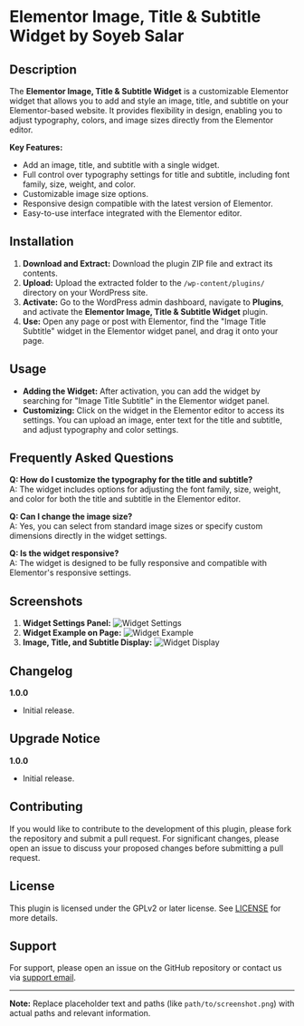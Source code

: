 # Elementor Image, Title & Subtitle Widget by Soyeb Salar

## Description

The **Elementor Image, Title & Subtitle Widget** is a customizable Elementor widget that allows you to add and style an image, title, and subtitle on your Elementor-based website. It provides flexibility in design, enabling you to adjust typography, colors, and image sizes directly from the Elementor editor.

**Key Features:**
- Add an image, title, and subtitle with a single widget.
- Full control over typography settings for title and subtitle, including font family, size, weight, and color.
- Customizable image size options.
- Responsive design compatible with the latest version of Elementor.
- Easy-to-use interface integrated with the Elementor editor.

## Installation

1. **Download and Extract:** Download the plugin ZIP file and extract its contents.
2. **Upload:** Upload the extracted folder to the `/wp-content/plugins/` directory on your WordPress site.
3. **Activate:** Go to the WordPress admin dashboard, navigate to **Plugins**, and activate the **Elementor Image, Title & Subtitle Widget** plugin.
4. **Use:** Open any page or post with Elementor, find the "Image Title Subtitle" widget in the Elementor widget panel, and drag it onto your page.

## Usage

- **Adding the Widget:** After activation, you can add the widget by searching for "Image Title Subtitle" in the Elementor widget panel.
- **Customizing:** Click on the widget in the Elementor editor to access its settings. You can upload an image, enter text for the title and subtitle, and adjust typography and color settings.

## Frequently Asked Questions

**Q: How do I customize the typography for the title and subtitle?**  
A: The widget includes options for adjusting the font family, size, weight, and color for both the title and subtitle in the Elementor editor.

**Q: Can I change the image size?**  
A: Yes, you can select from standard image sizes or specify custom dimensions directly in the widget settings.

**Q: Is the widget responsive?**  
A: The widget is designed to be fully responsive and compatible with Elementor's responsive settings.

## Screenshots

1. **Widget Settings Panel:** ![Widget Settings](path/to/screenshot1.png)
2. **Widget Example on Page:** ![Widget Example](path/to/screenshot2.png)
3. **Image, Title, and Subtitle Display:** ![Widget Display](path/to/screenshot3.png)

## Changelog

**1.0.0**  
* Initial release.

## Upgrade Notice

**1.0.0**  
* Initial release.

## Contributing

If you would like to contribute to the development of this plugin, please fork the repository and submit a pull request. For significant changes, please open an issue to discuss your proposed changes before submitting a pull request.

## License

This plugin is licensed under the GPLv2 or later license. See [LICENSE](LICENSE) for more details.

## Support

For support, please open an issue on the GitHub repository or contact us via [support email](mailto:support@example.com).

---

**Note:** Replace placeholder text and paths (like `path/to/screenshot.png`) with actual paths and relevant information.
